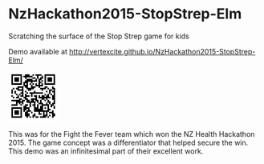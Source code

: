 # NzHackathon2015-StopStrep-Elm
Scratching the surface of the Stop Strep game for kids

Demo available at http://vertexcite.github.io/NzHackathon2015-StopStrep-Elm/

![QR code](media/StopStrep-QR-code.png)

This was for the Fight the Fever team which won the NZ Health Hackathon 2015.
The game concept was a differentiator that helped secure the win.
This demo was an infinitesimal part of their excellent work.

